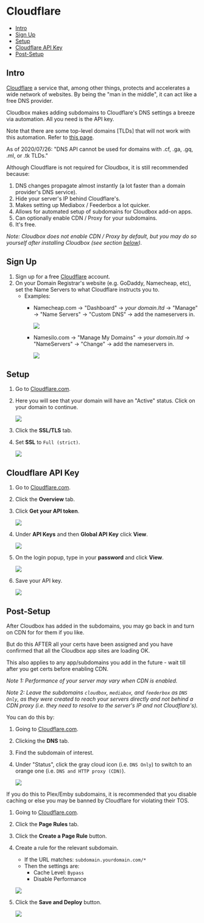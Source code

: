 # Cloudflare

* [Intro](prerequisites-cloudflare.md#intro)
* [Sign Up](prerequisites-cloudflare.md#sign-up)
* [Setup](prerequisites-cloudflare.md#setup)
* [Cloudflare API Key](prerequisites-cloudflare.md#cloudflare-api-key)
* [Post-Setup](prerequisites-cloudflare.md#post-setup)

## Intro

[Cloudflare](https://www.cloudflare.com) a service that, among other things, protects and accelerates a wide network of websites. By being the "man in the middle", it can act like a free DNS provider.

Cloudbox makes adding subdomains to Cloudflare's DNS settings a breeze via automation. All you need is the API key.

Note that there are some top-level domains \[TLDs\] that will not work with this automation. Refer to [this page](https://support.cloudflare.com/hc/en-us/articles/360020296512-DNS-Troubleshooting-FAQ).

As of 2020/07/26: "DNS API cannot be used for domains with .cf, .ga, .gq, .ml, or .tk TLDs."

Although Cloudflare is not required for Cloudbox, it is still recommended because:

1. DNS changes propagate almost instantly \(a lot faster than a domain provider's DNS service\).
2. Hide your server's IP behind Cloudflare's.
3. Makes setting up Mediabox / Feederbox a lot quicker.
4. Allows for automated setup of subdomains for Cloudbox add-on apps.
5. Can optionally enable CDN / Proxy for your subdomains.
6. It's free.

_Note: Cloudbox does not enable CDN / Proxy by default, but you may do so yourself after installing Cloudbox \(see section_ [_below_](prerequisites-cloudflare.md#post-setup)_\)._

## Sign Up

1. Sign up for a free [Cloudflare](https://www.cloudflare.com/) account.
2. On your Domain Registrar's website \(e.g. GoDaddy, Namecheap, etc\), set the Name Servers to what Cloudflare instructs you to.
   * Examples:
     * Namecheap.com -&gt; "Dashboard" -&gt; _your domain.ltd_ -&gt; "Manage" -&gt; "Name Servers" -&gt; "Custom DNS" -&gt; add the nameservers in.

       ![](https://i.imgur.com/K4OI1XD.png)

     * Namesilo.com -&gt; "Manage My Domains" -&gt; _your domain.ltd_ -&gt; "NameServers" -&gt; "Change" -&gt; add the nameservers in.

       ![](https://i.imgur.com/a7DMp0I.png)

## Setup

1. Go to [Cloudflare.com](https://www.cloudflare.com/).
2. Here you will see that your domain will have an "Active" status. Click on your domain to continue.

   ![](https://i.imgur.com/p1hAy3a.png)

3. Click the **SSL/TLS** tab.
4. Set **SSL** to `Full (strict)`.

   ![](https://i.imgur.com/dyxN3UG.png)

## Cloudflare API Key

1. Go to [Cloudflare.com](https://www.cloudflare.com/).
2. Click the **Overview** tab.
3. Click **Get your API token**.

   ![](https://i.imgur.com/O4eUa3G.png)

4. Under **API Keys** and then **Global API Key** click **View**.

   ![](https://i.imgur.com/quzUeop.png)

5. On the login popup, type in your **password** and click **View**.

   ![](https://i.imgur.com/gTLXDH2.png)

6. Save your API key.

   ![](https://i.imgur.com/ET91JKG.png)

## Post-Setup

After Cloudbox has added in the subdomains, you may go back in and turn on CDN for for them if you like.

But do this AFTER all your certs have been assigned and you have confirmed that all the Cloudbox app sites are loading OK.

This also applies to any app/subdomains you add in the future - wait till after you get certs before enabling CDN.

_Note 1: Performance of your server may vary when CDN is enabled._

_Note 2: Leave the subdomains `cloudbox`, `mediabox`, and `feederbox` as `DNS Only`, as they were created to reach your servers directly and not behind a CDN proxy \(i.e. they need to resolve to the server's IP and not Cloudflare's\)._

You can do this by:

1. Going to [Cloudflare.com](https://www.cloudflare.com/).
2. Clicking the **DNS** tab.
3. Find the subdomain of interest.
4. Under "Status", click the gray cloud icon \(i.e. `DNS Only`\) to switch to an orange one \(i.e. `DNS and HTTP proxy (CDN)`\).

   ![](https://i.imgur.com/vKlKOSL.png)

If you do this to Plex/Emby subdomains, it is recommended that you disable caching or else you may be banned by Cloudflare for violating their TOS.

1. Going to [Cloudflare.com](https://www.cloudflare.com/).
2. Click the **Page Rules** tab.
3. Click the **Create a Page Rule** button.
4. Create a rule for the relevant subdomain.

   * If the URL matches: `subdomain.yourdomain.com/*`
   * Then the settings are:
     * Cache Level: `Bypass`
     * Disable Performance

   ![](https://i.imgur.com/Q430Lkz.png)

5. Click the **Save and Deploy** button.

   ![](https://i.imgur.com/plWElkf.png)

